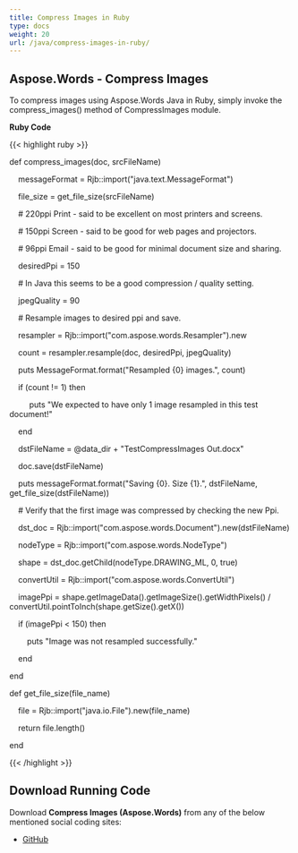 ```yaml
---
title: Compress Images in Ruby
type: docs
weight: 20
url: /java/compress-images-in-ruby/
---
```


## **Aspose.Words - Compress Images**
To compress images using Aspose.Words Java in Ruby, simply invoke the compress_images() method of CompressImages module.

**Ruby Code**

{{< highlight ruby >}}

 def compress_images(doc, srcFileName)

    messageFormat = Rjb::import("java.text.MessageFormat")

    file_size = get_file_size(srcFileName)



    # 220ppi Print - said to be excellent on most printers and screens.

    # 150ppi Screen - said to be good for web pages and projectors.

    # 96ppi Email - said to be good for minimal document size and sharing.

    desiredPpi = 150

    # In Java this seems to be a good compression / quality setting.

    jpegQuality = 90

    # Resample images to desired ppi and save.

    resampler = Rjb::import("com.aspose.words.Resampler").new

    count = resampler.resample(doc, desiredPpi, jpegQuality)

    puts MessageFormat.format("Resampled {0} images.", count)

    if (count != 1) then

         puts "We expected to have only 1 image resampled in this test document!"

    end    

    dstFileName = @data_dir + "TestCompressImages Out.docx"

    doc.save(dstFileName)

    puts messageFormat.format("Saving {0}. Size {1}.", dstFileName, get_file_size(dstFileName))

    # Verify that the first image was compressed by checking the new Ppi.

    dst_doc = Rjb::import("com.aspose.words.Document").new(dstFileName)

    nodeType = Rjb::import("com.aspose.words.NodeType")

    shape = dst_doc.getChild(nodeType.DRAWING_ML, 0, true)

    convertUtil = Rjb::import("com.aspose.words.ConvertUtil")

    imagePpi = shape.getImageData().getImageSize().getWidthPixels() / convertUtil.pointToInch(shape.getSize().getX())

    if (imagePpi < 150) then

        puts "Image was not resampled successfully."

    end

end

def get_file_size(file_name)

    file = Rjb::import("java.io.File").new(file_name)

    return file.length()

end

{{< /highlight >}}
## **Download Running Code**
Download **Compress Images (Aspose.Words)** from any of the below mentioned social coding sites:

- [GitHub](https://github.com/aspose-words/Aspose.Words-for-Java/blob/master/Plugins/Aspose_Words_Java_for_Ruby/lib/asposewordsjavaforruby/compressimages.rb)
